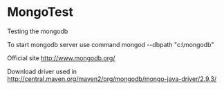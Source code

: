 # MongoTest
Testing the mongodb

To start mongodb server use command mongod --dbpath "c:\mongodb"

Official site http://www.mongodb.org/

Download driver used in http://central.maven.org/maven2/org/mongodb/mongo-java-driver/2.9.3/

